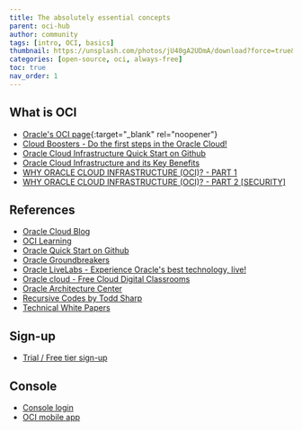 ```yaml
---
title: The absolutely essential concepts
parent: oci-hub
author: community
tags: [intro, OCI, basics]
thumbnail: https://unsplash.com/photos/jU40gA2UDmA/download?force=true&w=1920
categories: [open-source, oci, always-free]
toc: true
nav_order: 1
---
```


## What is OCI
- [Oracle's OCI page](https://www.oracle.com/cloud/){:target="_blank" rel="noopener"}
- [Cloud Boosters - Do the first steps in the Oracle Cloud!](https://objectstorage.eu-frankfurt-1.oraclecloud.com/p/OqIIWAsNbkcXVLkisJkeAsH6hkrwv5RisQ1ip-6po2E/n/interactivetech/b/booster_bucket/o/Cloud_Booster.pdf)
- [Oracle Cloud Infrastructure Quick Start on Github](https://github.com/oracle-quickstart/oci-quickstart)
- [Oracle Cloud Infrastructure and its Key Benefits](https://www.parallels.com/blogs/ras/oracle-cloud-infrastructure/)
- [WHY ORACLE CLOUD INFRASTRUCTURE (OCI)? - PART 1](https://www.mythics.com/about/blog/why-oracle-cloud-infrastructure-part-1)
- [WHY ORACLE CLOUD INFRASTRUCTURE (OCI)? - PART 2 [SECURITY]](https://www.mythics.com/about/blog/why-oracle-cloud-infrastructure-oci-part-2)

## References
- [Oracle Cloud Blog](https://blogs.oracle.com/developers/cloud-dev)
- [OCI Learning](https://enabling-cloud.github.io/oci-learning/)
- [Oracle Quick Start on Github](https://github.com/oracle-quickstart)
- [Oracle Groundbreakers](https://medium.com/oracledevs)
- [Oracle LiveLabs - Experience Oracle's best technology, live!](https://apexapps.oracle.com/pls/apex/dbpm/r/livelabs/home?session=108723261926578)
- [Oracle cloud - Free Cloud Digital Classrooms](https://www.oracle.com/uk/cloud/digital-classrooms.html?utm=champions&channel=None#playbacks)
- [Oracle Architecture Center](https://docs.oracle.com/solutions/?q=&cType=reference-architectures%2Csolution-playbook&product=Cloud%20Infrastructure&sort=date-desc&lang=en)
- [Recursive Codes by Todd Sharp](https://recursive.codes)
- [Technical White Papers](https://docs.oracle.com/en-us/iaas/Content/General/Reference/aqswhitepapers.htm)

## Sign-up
- [Trial / Free tier sign-up](http://myservices.us.oraclecloud.com/mycloud/signup?sourceType=:so:bl:or:dg:ocl::RC_WWSA200828P00060:Ocihub&SC=:so:bl:or:dg:ocl::RC_WWSA200828P00060:Ocihub&pcode=WWSA200828P00060)

## Console
- [Console login](https://console.eu-frankfurt-1.oraclecloud.com)
- [OCI mobile app](https://docs.oracle.com/en-us/iaas/Content/GSG/Concepts/mobile.htm)
